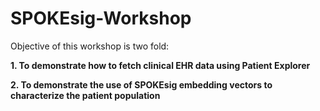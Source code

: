 # SPOKEsig-Workshop


Objective of this workshop is two fold:


**1. To demonstrate how to fetch clinical EHR data using Patient Explorer**


**2. To demonstrate the use of SPOKEsig embedding vectors to characterize the patient population**
